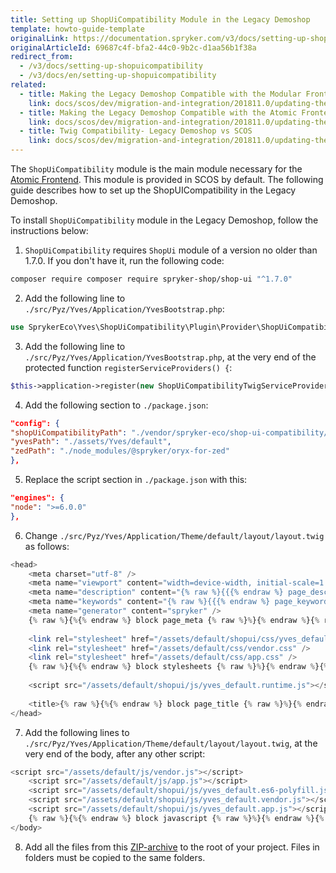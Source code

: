 ```yaml
---
title: Setting up ShopUiCompatibility Module in the Legacy Demoshop
template: howto-guide-template
originalLink: https://documentation.spryker.com/v3/docs/setting-up-shopuicompatibility
originalArticleId: 69687c4f-bfa2-44c0-9b2c-d1aa56b1f38a
redirect_from:
  - /v3/docs/setting-up-shopuicompatibility
  - /v3/docs/en/setting-up-shopuicompatibility
related:
  - title: Making the Legacy Demoshop Compatible with the Modular Frontend
    link: docs/scos/dev/migration-and-integration/201811.0/updating-the-legacy-demoshop-with-scos/making-the-legacy-demoshop-compatible-with-the-modular-frontend.html
  - title: Making the Legacy Demoshop Compatible with the Atomic Frontend
    link: docs/scos/dev/migration-and-integration/201811.0/updating-the-legacy-demoshop-with-scos/making-the-legacy-demoshop-compatible-with-the-atomic-frontend.html
  - title: Twig Compatibility- Legacy Demoshop vs SCOS
    link: docs/scos/dev/migration-and-integration/201811.0/updating-the-legacy-demoshop-with-scos/twig-compatibility-legacy-demoshop-vs-scos.html
---
```


The `ShopUiCompatibility` module is the main module necessary for the [Atomic Frontend](/docs/scos/dev/front-end-development/yves/atomic-frontend/atomic-frontend-general-overview.html). This module is provided in SCOS by default.
The following guide describes how to set up the ShopUICompatibility in the Legacy Demoshop.

To install `ShopUiCompatibility` module in the Legacy Demoshop, follow the instructions below:
1. `ShopUiCompatibility` requires `ShopUi` module of a version no older than 1.7.0. If you don't have it, run the following code:

```bash
composer require composer require spryker-shop/shop-ui "^1.7.0"
```
2. Add the following line to `./src/Pyz/Yves/Application/YvesBootstrap.php`:

```php
use SprykerEco\Yves\ShopUiCompatibility\Plugin\Provider\ShopUiCompatibilityTwigServiceProvider;
```

3. Add the following line to `./src/Pyz/Yves/Application/YvesBootstrap.php`, at the very end of the protected function `registerServiceProviders() {`:

```php
$this->application->register(new ShopUiCompatibilityTwigServiceProvider());
```

4. Add the following section to `./package.json`:

```json
"config": {
"shopUiCompatibilityPath": "./vendor/spryker-eco/shop-ui-compatibility/assets/Yves",
"yvesPath": "./assets/Yves/default",
"zedPath": "./node_modules/@spryker/oryx-for-zed"
},
```

5. Replace the script section in `./package.json` with this:

```json
"engines": {
"node": ">=6.0.0"
},
```

6. Change `./src/Pyz/Yves/Application/Theme/default/layout/layout.twig` as follows:

```php
<head>
	<meta charset="utf-8" />
	<meta name="viewport" content="width=device-width, initial-scale=1.0, user-scalable=no" />
	<meta name="description" content="{% raw %}{{{% endraw %} page_description | default('') | trans {% raw %}}}{% endraw %}" />
	<meta name="keywords" content="{% raw %}{{{% endraw %} page_keywords | default('') | trans {% raw %}}}{% endraw %}" />
	<meta name="generator" content="spryker" />
	{% raw %}{%{% endraw %} block page_meta {% raw %}%}{% endraw %}{% raw %}{%{% endraw %} endblock {% raw %}%}{% endraw %}
 
	<link rel="stylesheet" href="/assets/default/shopui/css/yves_default.app.css" /> <!-- add this line here, before any other style -->
	<link rel="stylesheet" href="/assets/default/css/vendor.css" />
	<link rel="stylesheet" href="/assets/default/css/app.css" />
	{% raw %}{%{% endraw %} block stylesheets {% raw %}%}{% endraw %}{% raw %}{%{% endraw %} endblock {% raw %}%}{% endraw %}
 
	<script src="/assets/default/shopui/js/yves_default.runtime.js"></script>  <!-- add this line here, before any other script -->
   
	<title>{% raw %}{%{% endraw %} block page_title {% raw %}%}{% endraw %}{% raw %}{{{% endraw %} page_title | default('global.spryker.shop') | trans {% raw %}}}{% endraw %}{% raw %}{%{% endraw %} endblock {% raw %}%}{% endraw %}</title>
</head>
```

7. Add the following lines to `./src/Pyz/Yves/Application/Theme/default/layout/layout.twig`, at the very end of the body, after any other script:

```php
<script src="/assets/default/js/vendor.js"></script>
	<script src="/assets/default/js/app.js"></script>
	<script src="/assets/default/shopui/js/yves_default.es6-polyfill.js"></script> <!-- add this line here, after any other script -->
	<script src="/assets/default/shopui/js/yves_default.vendor.js"></script> <!-- add this line here, after any other script -->
	<script src="/assets/default/shopui/js/yves_default.app.js"></script> <!-- add this line here, after any other script -->
	{% raw %}{%{% endraw %} block javascript {% raw %}%}{% endraw %}{% raw %}{%{% endraw %} endblock {% raw %}%}{% endraw %}
</body>
```

8. Add all the files from this [ZIP-archive](https://cdn.document360.io/9fafa0d5-d76f-40c5-8b02-ab9515d3e879/Images/Documentation/ShopUi_Compatibility_Migration_Guide.zip) to the root of your project.
        Files in folders must be copied to the same folders.

<!-- Last review date: Oct 30, 2018 by Yuriy Gerton, Dmitry Beirak, Helen Kravchenko -->
